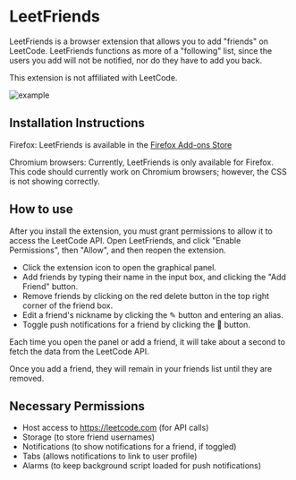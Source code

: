# LeetFriends

LeetFriends is a browser extension that allows you to add "friends" on LeetCode. LeetFriends functions as more of a "following" list, since the users you add will not be notified, nor do they have to add you back.

This extension is not affiliated with LeetCode.

![example](https://raw.githubusercontent.com/ericanderson2/leet-friends/main/example.png)

## Installation Instructions

Firefox: LeetFriends is available in the [Firefox Add-ons Store](https://addons.mozilla.org/en-US/firefox/addon/leetfriends/)

Chromium browsers: Currently, LeetFriends is only available for Firefox. This code should currently work on Chromium browsers; however, the CSS is not showing correctly.

## How to use

After you install the extension, you must grant permissions to allow it to access the LeetCode API. Open LeetFriends, and click "Enable Permissions", then "Allow", and then reopen the extension.

- Click the extension icon to open the graphical panel.
- Add friends by typing their name in the input box, and clicking the "Add Friend" button.
- Remove friends by clicking on the red delete button in the top right corner of the friend box.
- Edit a friend's nickname by clicking the ✎ button and entering an alias.
- Toggle push notifications for a friend by clicking the 🔔 button.

Each time you open the panel or add a friend, it will take about a second to fetch the data from the LeetCode API.

Once you add a friend, they will remain in your friends list until they are removed.

## Necessary Permissions
- Host access to https://leetcode.com (for API calls)
- Storage (to store friend usernames)
- Notifications (to show notifications for a friend, if toggled)
- Tabs (allows notifications to link to user profile)
- Alarms (to keep background script loaded for push notifications)
